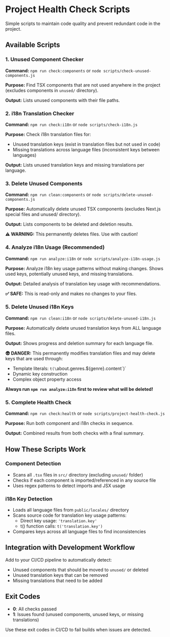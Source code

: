 # Project Health Check Scripts

Simple scripts to maintain code quality and prevent redundant code in the project.

## Available Scripts

### 1. Unused Component Checker

**Command:** `npm run check:components` or `node scripts/check-unused-components.js`

**Purpose:** Find TSX components that are not used anywhere in the project (excludes components in `unused/` directory).

**Output:** Lists unused components with their file paths.

### 2. i18n Translation Checker  

**Command:** `npm run check:i18n` or `node scripts/check-i18n.js`

**Purpose:** Check i18n translation files for:
- Unused translation keys (exist in translation files but not used in code)
- Missing translations across language files (inconsistent keys between languages)

**Output:** Lists unused translation keys and missing translations per language.

### 3. Delete Unused Components

**Command:** `npm run clean:components` or `node scripts/delete-unused-components.js`

**Purpose:** Automatically delete unused TSX components (excludes Next.js special files and unused/ directory).

**Output:** Lists components to be deleted and deletion results.

**⚠️ WARNING:** This permanently deletes files. Use with caution!

### 4. Analyze i18n Usage (Recommended)

**Command:** `npm run analyze:i18n` or `node scripts/analyze-i18n-usage.js`

**Purpose:** Analyze i18n key usage patterns without making changes. Shows used keys, potentially unused keys, and missing translations.

**Output:** Detailed analysis of translation key usage with recommendations.

**✅ SAFE:** This is read-only and makes no changes to your files.

### 5. Delete Unused i18n Keys

**Command:** `npm run clean:i18n` or `node scripts/delete-unused-i18n.js`

**Purpose:** Automatically delete unused translation keys from ALL language files.

**Output:** Shows progress and deletion summary for each language file.

**😨 DANGER:** This permanently modifies translation files and may delete keys that are used through:
- Template literals: `t(\`about.genres.\${genre}.content\`)`  
- Dynamic key construction
- Complex object property access

**Always run `npm run analyze:i18n` first to review what will be deleted!**

### 5. Complete Health Check

**Command:** `npm run check:health` or `node scripts/project-health-check.js`

**Purpose:** Run both component and i18n checks in sequence.

**Output:** Combined results from both checks with a final summary.

## How These Scripts Work

### Component Detection
- Scans all `.tsx` files in `src/` directory (excluding `unused/` folder)  
- Checks if each component is imported/referenced in any source file
- Uses regex patterns to detect imports and JSX usage

### i18n Key Detection
- Loads all language files from `public/locales/` directory
- Scans source code for translation key usage patterns:
  - Direct key usage: `'translation.key'`
  - t() function calls: `t('translation.key')`
- Compares keys across all language files to find inconsistencies

## Integration with Development Workflow

Add to your CI/CD pipeline to automatically detect:
- Unused components that should be moved to `unused/` or deleted  
- Unused translation keys that can be removed
- Missing translations that need to be added

## Exit Codes

- **0**: All checks passed
- **1**: Issues found (unused components, unused keys, or missing translations)

Use these exit codes in CI/CD to fail builds when issues are detected.
